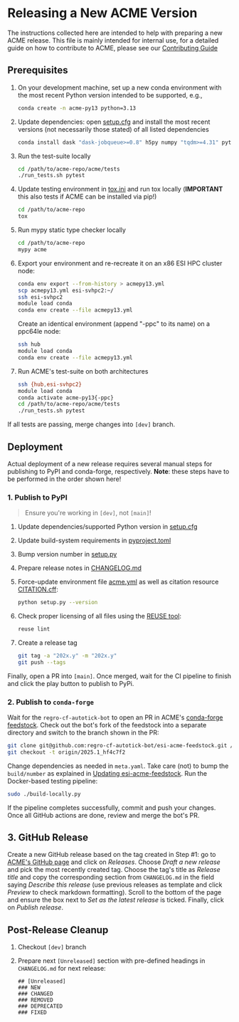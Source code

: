 <!--
Copyright (c) 2025 Ernst Strüngmann Institute (ESI) for Neuroscience
in Cooperation with Max Planck Society
SPDX-License-Identifier: CC-BY-NC-SA-1.0
-->

# Releasing a New ACME Version

The instructions collected here are intended to help with preparing a
new ACME release. This file is mainly intended for internal use, for a
detailed guide on how to contribute to ACME, please see our
[Contributing Guide](https://esi-acme.readthedocs.io/en/latest/contributing.html)

## Prerequisites

1. On your development machine, set up a new conda environment with the
   most recent Python version intended to be supported, e.g.,

   ```bash
   conda create -n acme-py13 python=3.13
   ```

1. Update dependencies: open [setup.cfg](./setup.cfg) and install the
   most recent versions (not necessarily those stated) of all listed dependencies

   ```bash
   conda install dask "dask-jobqueue>=0.8" h5py numpy "tqdm>=4.31" pytest-cov ipdb ipython mypy "scipy>= 1.5,<2.0" tox
   ```

1. Run the test-suite locally

   ```bash
   cd /path/to/acme-repo/acme/tests
   ./run_tests.sh pytest
   ```

1. Update testing environment in [tox.ini](./tox.ini) and run tox locally
   (**IMPORTANT** this also tests if ACME can be installed via pip!)

   ```bash
   cd /path/to/acme-repo
   tox
   ```

1. Run mypy static type checker locally

   ```bash
   cd /path/to/acme-repo
   mypy acme
   ```

1. Export your environment and re-recreate it on an x86 ESI HPC cluster node:

   ```bash
   conda env export --from-history > acmepy13.yml
   scp acmepy13.yml esi-svhpc2:~/
   ssh esi-svhpc2
   module load conda
   conda env create --file acmepy13.yml
   ```

   Create an identical environment (append "-ppc" to its name) on a ppc64le
   node:

   ```bash
   ssh hub
   module load conda
   conda env create --file acmepy13.yml
   ```

1. Run ACME's test-suite on both architectures

   ```bash
   ssh {hub,esi-svhpc2}
   module load conda
   conda activate acme-py13{-ppc}
   cd /path/to/acme-repo/acme/tests
   ./run_tests.sh pytest
   ```

If all tests are passing, merge changes into ``[dev]`` branch.

## Deployment

Actual deployment of a new release requires several manual steps for publishing 
to PyPI and conda-forge, respectively. **Note**: these steps have to be performed
in the order shown here!

### 1. Publish to PyPI

> Ensure you're working in ``[dev]``, not ``[main]``!

1. Update dependencies/supported Python version in [setup.cfg](./setup.cfg)
1. Update build-system requirements in [pyproject.toml](./pyproject.toml)
1. Bump version number in [setup.py](./setup.py)
1. Prepare release notes in [CHANGELOG.md](./CHANGELOG.md)
1. Force-update environment file [acme.yml](./acme.yml) as well as citation
   resource [CITATION.cff](./CITATION.cff):

   ```bash
   python setup.py --version
   ```

1. Check proper licensing of all files using the [REUSE tool](https://github.com/fsfe/reuse-tool):

   ```bash
   reuse lint
   ```

1. Create a release tag

   ```bash
   git tag -a "202x.y" -m "202x.y"
   git push --tags
   ```

Finally, open a PR into ``[main]``. Once merged, wait for the CI pipeline
to finish and click the play button to publish to PyPi. 

### 2. Publish to `conda-forge`

Wait for the `regro-cf-autotick-bot` to open an PR in ACME's 
[conda-forge feedstock](https://github.com/conda-forge/esi-acme-feedstock).
Check out the bot's fork of the feedstock into a separate directory and 
switch to the branch shown in the PR:

```bash 
git clone git@github.com:regro-cf-autotick-bot/esi-acme-feedstock.git /path/to/bot-forge/
git checkout -t origin/2025.1_hf4c7f2
```
Change dependencies as needed in `meta.yaml`. Take care (not) to bump
the `build/number` as explained in
[Updating esi-acme-feedstock](https://github.com/conda-forge/esi-acme-feedstock#updating-esi-acme-feedstock).
Run the Docker-based testing pipeline:

```bash
sudo ./build-locally.py
```

If the pipeline completes successfully, commit and push your changes. Once all 
GitHub actions are done, review and merge the bot's PR. 

## 3. GitHub Release

Create a new GitHub release based on the tag created in Step #1: go to 
[ACME's GitHub page](https://github.com/esi-neuroscience/acme) and click on 
*Releases*. Choose *Draft a new release* and pick the most recently created tag. 
Choose the tag's title as *Release title* and copy the corresponding section from 
`CHANGELOG.md` in the field saying *Describe this release* (use previous releases 
as template and click *Preview* to check markdown formatting). Scroll to the 
bottom of the page and ensure the box next to *Set as the latest release* is 
ticked. Finally, click on *Publish release*. 

## Post-Release Cleanup

1. Checkout ``[dev]`` branch
1. Prepare next `[Unreleased]` section with pre-defined headings in
   `CHANGELOG.md` for next release:

   ```text
   ## [Unreleased]
   ### NEW
   ### CHANGED
   ### REMOVED
   ### DEPRECATED
   ### FIXED
   ```
